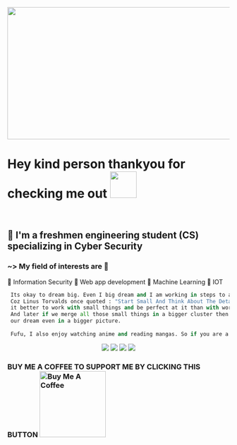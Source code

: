 <p align="center">
<img src="https://github.com/xohan30/xohan30/blob/master/noodle.gif?raw=true" text-align=center; width="600"; height="300"/>
</p>

# Hey kind person thankyou for checking me out <img src="https://media.giphy.com/media/EAfeMhhZjJ9zhXh69P/giphy.gif" height="60"/>
<br>

## 🚌 I'm a freshmen engineering student (CS) specializing in Cyber Security
### ~> My field of interests are 🔦
🏮 Information Security
🏮 Web app development
🏮 Machine Learning
🏮 IOT
```py
 Its okay to dream big. Even I big dream and I am working in steps to accomplish that dream of mine 
 Coz Linus Torvalds once quoted : "Start Small And Think About The Details" and i think that at first
 it better to work with small things and be perfect at it than with work on bigger things and be nothing. 
 And later if we merge all those small things in a bigger cluster then we can frame 
 our dream even in a bigger picture.
 
 Fufu, I also enjoy watching anime and reading mangas. So if you are a tech weeb like me then HMU on the handles down below
```
<p align="center">
<a href="https://twitter.com/x0h4n30"><img src="https://img.icons8.com/doodle/50/000000/twitter-circled.png"/></a>
<a href="https://instagram.com/x0h4n_30"><img src="https://img.icons8.com/doodle/48/000000/instagram--v1.png"/></a>
<a href="https://www.linkedin.com/in/aryan-gurung-8743ba187/"><img src="https://img.icons8.com/doodle/48/000000/linkedin-circled.png"/></a>
<a href="mailto:xohan30@protonmail.com"><img src="https://img.icons8.com/doodle/48/000000/gmail.png"/></a>
</p>
 
### BUY ME A COFFEE TO SUPPORT ME BY CLICKING THIS BUTTON <a href="https://www.buymeacoffee.com/xohan30" target="_blank"><img src="https://cdn.buymeacoffee.com/buttons/v2/default-yellow.png" alt="Buy Me A Coffee" width="150" ></a>  
